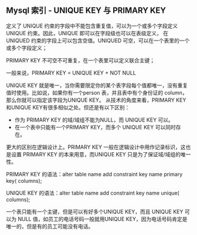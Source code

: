 ## Mysql 索引 - UNIQUE KEY 与 PRIMARY KEY

定义了 UNIQUE 约束的字段中不能包含重复值，可以为一个或多个字段定义 UNIQUE 约束。因此，UNIQUE 即可以在字段级也可以在表级定义， 在 UNIQUED 约束的字段上可以包含空值。UNIQUED 可空，可以在一个表里的一个或多个字段定义；

PRIMARY KEY 不可空不可重复，在一个表里可以定义联合主键；

一般来说，PRIMARY KEY = UNIQUE KEY +  NOT NULL

UNIQUE KEY 就是唯一，当你需要限定你的某个表字段每个值都唯一，没有重复值时使用。比如说，如果你有一个person 表，并且表中有个身份证的 column，那么你就可以指定该字段为UNIQUE KEY。 从技术的角度来看，PRIMARY KEY和UNIQUE KEY有很多相似之处。但还是有以下区别： 

- 作为 PRIMARY KEY 的域/域组不能为NULL，而 UNIQUE KEY 可以。 
- 在一个表中只能有一个PRIMARY KEY，而多个 UNIQUE KEY 可以同时存在。 

更大的区别在逻辑设计上。PRIMARY KEY 一般在逻辑设计中用作记录标识，这也是设置 PRIMARY KEY 的本来用意，而UNIQUE KEY 只是为了保证域/域组的唯一性。 

PRIMARY KEY 的语法：alter table name add constraint key name primary key( columns); 

UNIQUE KEY 的语法：alter table name add constraint key name unique( columns); 

一个表只能有一个主键，但是可以有好多个UNIQUE KEY，而且 UNIQUE KEY 可以为 NULL 值，如员工的电话号码一般就用UNIQUE KEY，因为电话号码肯定是唯一的，但是有的员工可能没有电话。